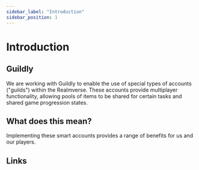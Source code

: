 ```yaml
---
sidebar_label: "Introduction"
sidebar_position: 1
---
```


# Introduction

## Guildly

We are working with Guildly to enable the use of special types of accounts ("guilds") within the Realmverse. These accounts provide multiplayer functionality, allowing pools of items to be shared for certain tasks and shared game progression states.

## What does this mean?

Implementing these smart accounts provides a range of benefits for us and our players.

## Links
